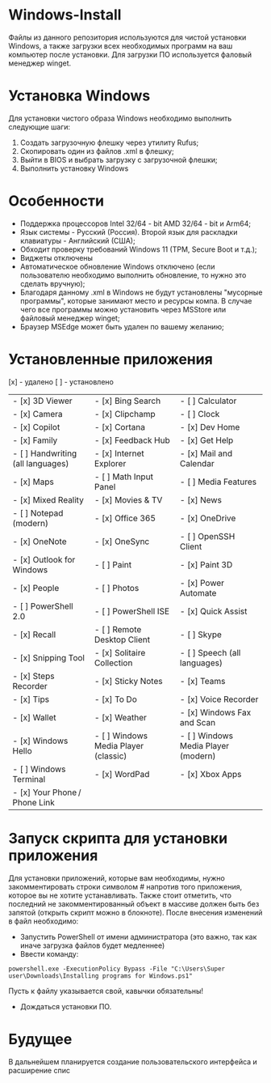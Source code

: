 # Windows-Install
Файлы из данного репозитория используются для чистой установки Windows, а также загрузки всех необходимых программ на ваш компьютер после установки. Для загрузки ПО используется фаловый менеджер winget. 

# Установка Windows
Для установки чистого образа Windows необходимо выполнить следующие шаги:
1. Создать загрузочную флешку через утилиту Rufus;
2. Скопировать один из файлов .xml в флешку;
3. Выйти в BIOS и выбрать загрузку с загрузочной флешки;
4. Выполнить установку Windows

# Особенности
- Поддержка процессоров Intel 32/64 - bit AMD 32/64 - bit и Arm64;
- Язык системы - Русский (Россия). Второй язык для раскладки клавиатуры - Английский (США);
- Обходит проверку требований Windows 11 (TPM, Secure Boot и т.д.);
- Виджеты отключены
- Автоматическое обновление Windows отключено (если пользователю необходимо выполнить обновление, то нужно это сделать вручную);
- Благодаря данному .xml в Windows не будут установлены "мусорные программы", которые занимают место и ресурсы компа. В случае чего все программы можно установить через MSStore или файловый менеджер winget;
- Браузер MSEdge может быть удален по вашему желанию;
# Установленные  приложения
  [x] - удалено
  [ ] - установлено

|                                   |                                      |                                     |
| --------------------------------- | ------------------------------------ | ----------------------------------- |
| - [x] 3D Viewer                   | - [x] Bing Search                    | - [ ] Calculator                    |
| - [x] Camera                      | - [x] Clipchamp                      | - [ ] Clock                         |
| - [x] Copilot                     | - [x] Cortana                        | - [x] Dev Home                      |
| - [x] Family                      | - [x] Feedback Hub                   | - [x] Get Help                      |
| - [ ] Handwriting (all languages) | - [x] Internet Explorer              | - [x] Mail and Calendar             |
| - [x] Maps                        | - [ ] Math Input Panel               | - [ ] Media Features                |
| - [x] Mixed Reality               | - [x] Movies & TV                    | - [x] News                          |
| - [ ] Notepad (modern)            | - [x] Office 365                     | - [x] OneDrive                      |
| - [x] OneNote                     | - [x] OneSync                        | - [ ] OpenSSH Client                |
| - [x] Outlook for Windows         | - [ ] Paint                          | - [x] Paint 3D                      |
| - [x] People                      | - [ ] Photos                         | - [x] Power Automate                |
| - [ ] PowerShell 2.0              | - [ ] PowerShell ISE                 | - [x] Quick Assist                  |
| - [x] Recall                      | - [ ] Remote Desktop Client          | - [ ] Skype                         |
| - [x] Snipping Tool               | - [x] Solitaire Collection           | - [ ] Speech (all languages)        |
| - [x] Steps Recorder              | - [x] Sticky Notes                   | - [x] Teams                         |
| - [x] Tips                        | - [x] To Do                          | - [x] Voice Recorder                |
| - [x] Wallet                      | - [x] Weather                        | - [x] Windows Fax and Scan          |
| - [x] Windows Hello               | - [ ] Windows Media Player (classic) | - [ ] Windows Media Player (modern) |
| - [ ] Windows Terminal            | - [x] WordPad                        | - [x] Xbox Apps                     |
| - [x] Your Phone / Phone Link     |                                      |                                     |
# Запуск скрипта для установки приложения
Для установки приложений, которые вам необходимы, нужно закомментировать строки символом # напротив того приложения, которое вы не хотите устанавливать. Также стоит отметить, что последний не закомментированный объект в массиве должен быть без запятой (открыть скрипт можно в блокноте).
После внесения изменений в файл необходимо:
- Запустить PowerShell от имени администратора (это важно, так как иначе загрузка файлов будет медленнее)
- Ввести команду: 
```
powershell.exe -ExecutionPolicy Bypass -File "C:\Users\Super user\Downloads\Installing programs for Windows.ps1"
```
Пусть к файлу указывается свой, кавычки обязательны!
- Дождаться установки ПО.

# Будущее
В дальнейшем планируется создание пользовательского интерфейса и расширение спис

  
  




